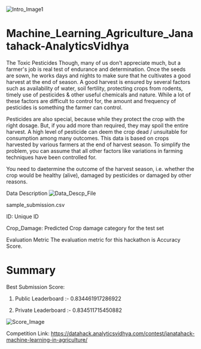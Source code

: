 ![Intro_Image1](https://user-images.githubusercontent.com/84449238/176994987-4a74e210-f12f-417f-891a-bbe625bb8f0b.JPG)

# Machine_Learning_Agriculture_Janatahack-AnalyticsVidhya
The Toxic Pesticides
Though, many of us don't appreciate much, but a farmer's job is real test of endurance and determination. Once the seeds are sown, he works days and nights to make sure that he cultivates a good harvest at the end of season. A good harvest is ensured by several factors such as availability of water, soil fertility, protecting crops from rodents, timely use of pesticides & other useful chemicals and nature. While a lot of these factors are difficult to control for, the amount and frequency of pesticides is something the farmer can control.

Pesticides are also special, because while they protect the crop with the right dosage. But, if you add more than required, they may spoil the entire harvest. A high level of pesticide can deem the crop dead / unsuitable for consumption among many outcomes. This data is based on crops harvested by various farmers at the end of harvest season. To simplify the problem, you can assume that all other factors like variations in farming techniques have been controlled for.

You need to daetermine the outcome of the harvest season, i.e. whether the crop would be healthy (alive), damaged by pesticides or damaged by other reasons.



Data Description
![Data_Descp_File](https://user-images.githubusercontent.com/84449238/176995102-4f83ad9f-7400-43ef-8a3c-f0dfb8469ff3.JPG)

sample_submission.csv

ID: Unique ID

Crop_Damage: Predicted Crop damage category for the test set 

Evaluation Metric
The evaluation metric for this hackathon is Accuracy Score.

# Summary
Best Submission Score:

1) Public Leaderboard :- 0.834461917286922

2) Private Leaderboard :- 0.834511715450882

![Score_Image](https://user-images.githubusercontent.com/84449238/182688650-9de9b683-38be-4e45-8390-3780f367171c.JPG)

Competition Link: https://datahack.analyticsvidhya.com/contest/janatahack-machine-learning-in-agriculture/

